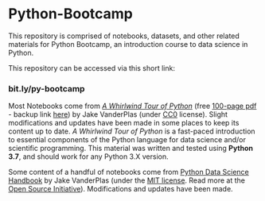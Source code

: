 # Python-Bootcamp
This repository is comprised of notebooks, datasets, and other related materials for Python Bootcamp, an introduction course to data science in Python.

This repository can be accessed via this short link:
### bit.ly/py-bootcamp

Most Notebooks come from [*A Whirlwind Tour of Python*](https://jakevdp.github.io/WhirlwindTourOfPython/) (free [100-page pdf](http://www.oreilly.com/programming/free/files/a-whirlwind-tour-of-python.pdf) - backup link [here](https://drive.google.com/file/d/10dt1dtlZAwgrEW9eQEE428a8IFgRgO3t/view?usp=sharing)) by Jake VanderPlas (under [CC0](https://creativecommons.org/share-your-work/public-domain/cc0/) license). Slight modifications and updates have been made in some places to keep its content up to date. *A Whirlwind Tour of Python* is a fast-paced introduction to essential components of the Python language for data science and/or scientific programming. This material was written and tested using **Python 3.7**, and should work for any Python 3.X version.

Some content of a handful of notebooks come from [Python Data Science Handbook](http://shop.oreilly.com/product/0636920034919.do) by Jake VanderPlas (under the [MIT license](LICENSE-CODE). Read more at the [Open Source Initiative](https://opensource.org/licenses/MIT)). Modifications and updates have been made.

